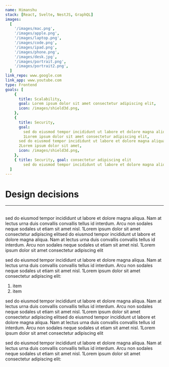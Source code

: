 ```yaml
---
name: Himanshu
stack: [React, Svelte, NestJS, GraphQL]
images:
  [
    '/images/mac.png',
    '/images/apple.png',
    '/images/laptop.png',
    '/images/code.png',
    '/images/ipad.png',
    '/images/phone.png',
    '/images/desk.jpg',
    '/images/portrait.png',
    '/images/portrait2.png',
  ]
link_repo: www.google.com
link_app: www.youtube.com
type: Frontend
goals: [
    {
      title: Scalability,
      goal: Lorem ipsum dolor sit amet consectetur adipiscing elit,
      icon: /images/shield3d.png,
    },
    {
      title: Security,
      goal:
        sed do eiusmod tempor incididunt ut labore et dolore magna aliqua. Nam at lectus urna duis convallis convallis tellus id interdum. Arcu non sodales neque sodales ut etiam sit amet nisl.
        1Lorem ipsum dolor sit amet consectetur adipiscing elit,
      sed do eiusmod tempor incididunt ut labore et dolore magna aliqua. Nam at lectus urna duis convallis convallis tellus id interdum. Arcu non sodales neque sodales ut etiam sit amet nisl.
      2Lorem ipsum dolor sit amet,
      icon: /images/shield3d.png,
    },
    { title: Security, goal: consectetur adipiscing elit
        sed do eiusmod tempor incididunt ut labore et dolore magna aliqua. Nam at lectus urna duis convallis convallis tellus id interdum. Arcu non sodales neque sodales ut etiam sit amet nisl., icon: /images/shield3d.png },
  ]
---
```


# **Design decisions**

---

</br>
sed do eiusmod tempor incididunt ut labore et dolore magna aliqua. Nam at lectus urna duis convallis convallis tellus id interdum. Arcu non sodales neque sodales ut etiam sit amet nisl. 1Lorem ipsum dolor sit amet consectetur adipiscing elitsed do eiusmod tempor incididunt ut labore et dolore magna aliqua. Nam at lectus urna duis convallis convallis tellus id interdum. Arcu non sodales neque sodales ut etiam sit amet nisl. 1Lorem ipsum dolor sit amet consectetur adipiscing elit

sed do eiusmod tempor incididunt ut labore et dolore magna aliqua. Nam at lectus urna duis convallis convallis tellus id interdum. Arcu non sodales neque sodales ut etiam sit amet nisl.
1Lorem ipsum dolor sit amet consectetur adipiscing elit:

1. item
2. item

sed do eiusmod tempor incididunt ut labore et dolore magna aliqua. Nam at lectus urna duis convallis convallis tellus id interdum. Arcu non sodales neque sodales ut etiam sit amet nisl. 1Lorem ipsum dolor sit amet consectetur adipiscing elitsed do eiusmod tempor incididunt ut labore et dolore magna aliqua. Nam at lectus urna duis convallis convallis tellus id interdum. Arcu non sodales neque sodales ut etiam sit amet nisl. 1Lorem ipsum dolor sit amet consectetur adipiscing elit

sed do eiusmod tempor incididunt ut labore et dolore magna aliqua. Nam at lectus urna duis convallis convallis tellus id interdum. Arcu non sodales neque sodales ut etiam sit amet nisl.
1Lorem ipsum dolor sit amet consectetur adipiscing elit:

